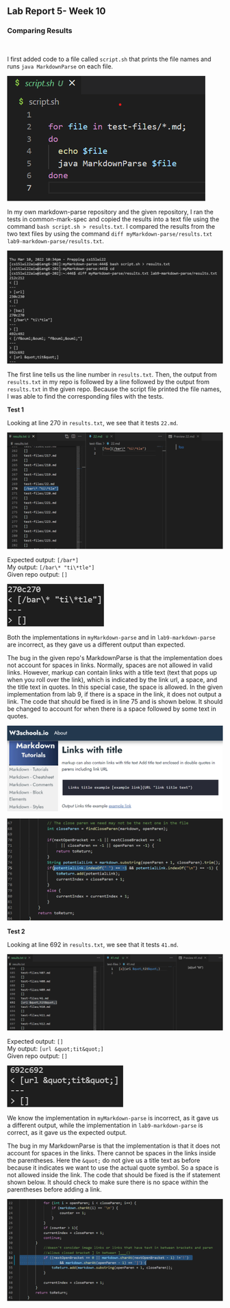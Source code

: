 ## Lab Report 5- Week 10
### Comparing Results 
<br>

I first added code to a file called `script.sh` that prints the file names and runs `java MarkdownParse` on each file. 

![](script.sh.png)

In my own markdown-parse repository and the given repository, I ran the tests in common-mark-spec and copied the results into a text file using the command `bash script.sh > results.txt`. I compared the results from the two text files by using the command `diff myMarkdown-parse/results.txt lab9-markdown-parse/results.txt`. 

![](diff.png)

The first line tells us the line number in `results.txt`. Then, the output from `results.txt` in my repo is followed by a line followed by the output from `results.txt` in the given repo. Because the script file printed the file names, I was able to find the corresponding files with the tests. 

**Test 1** 

Looking at line 270 in `results.txt`, we see that it tests `22.md`. 

![](test1foo.png)

Expected output: `[/bar*]` <br>
My output: `[/bar\* "ti\*tle"]` <br>
Given repo output: `[]`

![](test1output.png)

Both the implementations in `myMarkdown-parse` and in `lab9-markdown-parse` are incorrect, as they gave us a different output than expected. <br>

The bug in the given repo's MarkdownParse is that the implementation does not account for spaces in links. Normally, spaces are not allowed in valid links. However, markup can contain links with a title text (text that pops up when you roll over the link), which is indicated by the link url, a space, and the title text in quotes. In this special case, the space is allowed. In the given implementation from lab 9, if there is a space in the link, it does not output a link. The code that should be fixed is in line 75 and is shown below. It should be changed to account for when there is a space followed by some text in quotes.

![](titletext.png)

![](line75.png)

**Test 2**

Looking at line 692 in `results.txt`, we see that it tests `41.md`. 

![](test2nolinks.png)

Expected output: `[]` <br>
My output: `[url &quot;tit&quot;]` <br>
Given repo output: `[]`

![](test2output.png)

We know the implementation in `myMarkdown-parse` is incorrect, as it gave us a different output, while the implementation in `lab9-markdown-parse` is correct, as it gave us the expected output. <br>

The bug in my MarkdownParse is that the implementation is that it does not account for spaces in the links. There cannot be spaces in the links inside the parentheses. Here the `&quot;` do not give us a title text as before because it indicates we want to use the actual quote symbol. So a space is not allowed inside the link. The code that should be fixed is the if statement shown below. It should check to make sure there is no space within the parentheses before adding a link.

![](mymarkdown.png)